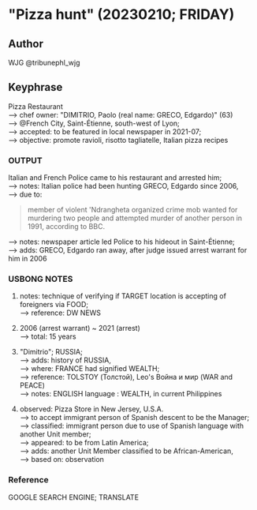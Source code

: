 # "Pizza hunt" (20230210; FRIDAY)

## Author

WJG @tribunephl_wjg

## Keyphrase


Pizza Restaurant<br/>
--> chef owner: "DIMITRIO, Paolo (real name: GRECO, Edgardo)" (63)<br/>
--> @French City, Saint-Étienne, south-west of Lyon;<br/>
--> accepted: to be featured in local newspaper in 2021-07;<br/>
--> objective: promote ravioli, risotto tagliatelle, Italian pizza recipes

### OUTPUT

Italian and French Police came to his restaurant and arrested him;<br/>
--> notes: Italian police had been hunting GRECO, Edgardo since 2006,<br/>
--> due to: 

> member of violent 'Ndrangheta organized crime mob wanted for murdering two people and attempted murder of another person in 1991, according to BBC.

--> notes: newspaper article led Police to his hideout in Saint-Étienne;<br/>
--> adds: GRECO, Edgardo ran away, after judge issued arrest warrant for him in 2006

### USBONG NOTES

1) notes: technique of verifying if TARGET location is accepting of foreigners via FOOD;<br/>
--> reference: DW NEWS

2) 2006 (arrest warrant) ~ 2021 (arrest)<br/>
--> total: 15 years

3) "Dimitrio"; RUSSIA;<br/>
--> adds: history of RUSSIA,<br/>
--> where: FRANCE had signified WEALTH;<br/>
--> reference: TOLSTOY (Толстой), Leo's Война и мир (WAR and PEACE)<br/>
--> notes: ENGLISH language : WEALTH, in current Philippines<br/>

4) observed: Pizza Store in New Jersey, U.S.A. <br/>
--> to accept immigrant person of Spanish descent to be the Manager;<br/>
--> classified: immigrant person due to use of Spanish language with another Unit member;<br/>
--> appeared: to be from Latin America;<br/>
--> adds: another Unit Member classified to be African-American,<br/>
--> based on: observation

### Reference

GOOGLE SEARCH ENGINE; TRANSLATE

